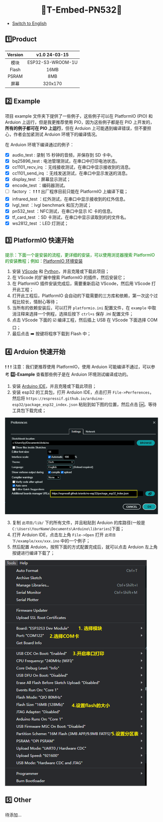 
<h1 align = "center">🌟T-Embed-PN532🌟</h1>

* [Switch to English](./README.md)

## :one:Product

| Version |   v1.0 24-03-15   |
|:-------:|:-----------------:|
|  模块   | ESP32-S3-WROOM-1U |
|  Flash  |       16MB        |
|  PSRAM  |        8MB        |
|  屏幕   |      320x170      |

## :two: Example
项目 example 文件夹下提供了一些例子，这些例子可以在 PlatformIO (PIO) 和 Arduion 上运行，但是我更推荐使用 PIO，因为这些例子都是在 PIO 上开发的，**所有的例子都可在 PIO 上运行**，但在 Arduion 上可能遇到编译错误，但不要担心，作者会加紧测试 Arduion 环境下的编译情况。

在 Arduion 环境下编译通过的例子：
- [x] audio_test : 录制 15 秒钟的音频，并保存到 SD 卡中。
- [x] bq25896_test : 电池管理测试，在串口中打印电池状态。
- [x] cc1101_recv_irq ：无线接收测试，在串口中显示接收到的消息。
- [x] cc1101_send_irq ：无线发送测试，在串口中显示发送的消息。
- [x] display_test ：屏幕显示测试；
- [x] encode_test ：编码器测试。
- [ ] factory ： :exclamation: :exclamation: :exclamation: 出厂程序目前只能在 PlatformIO 上编译下载；
- [x] infrared_test ：红外测试，在串口中显示接收到的红外信息。
- [x] lvgl_test ：lvgl benchmark 和压力测试；
- [x] pn532_test ：NFC测试，在串口中显示 IC 卡的信息。
- [x] tf_card_test ：SD 卡测试，在串口中显示读取到的的文件名。
- [x] ws2812_test ：LED 灯测试；

## :three: PlatformIO 快速开始

<font color="green"> 提示：下面一个是安装的流程，更详细的安装，可以使用浏览器搜索 PlatformIO 的安装教程；例如：[PlatformIO 环境安装](https://zhuanlan.zhihu.com/p/509527710)</font>

1. 安装 [VScode]((https://code.visualstudio.com/)) 和 [Python](https://www.python.org/)，并且克隆或下载此项目；
2. 在 VScode 的扩展中搜索 PlatformIO 的插件，然后安装它；
3. 在 PlatformIO 插件安装完成后，需要重新启动 VScode，然后用 VScode 打开此工程；
4. 打开此工程后，PlatformIO 会自动的下载需要的三方库和依赖，第一次这个过程比较长，情耐心等待；
5. 当所有的依赖安装后，可以打开 `platformio.ini` 配置文件，在 `example` 中取消注释来选择一个例程，选择后按下 `ctrl+s` 保存 .ini 配置文件；
6. 点击 VScode 下面的 :ballot_box_with_check: 编译工程，然后插上 USB 在 VScode 下面选择 COM 口；
7. 最后点击 :arrow_right: 按键将程序下载到 Flash 中；

## :four: Arduion 快速开始

:exclamation: :exclamation: :exclamation: 注意：我们更推荐使用 PlatformIO，使用 Arduion 可能编译不通过，可以参考 **2️⃣-Example** 查看那些例子是在 Arduion 环境测试编译成功的。

1. 安装 [Arduino IDE](https://www.arduino.cc/en/software)，并且克隆或下载此项目；
2. 安装 esp32 的工具包，打开 Arduion IDE，点击打开 `File->Perferences`，然后将 `https://espressif.github.io/arduino-esp32/package_esp32_index.json` 粘贴到如下图的位置，然后点击 :ok:，等待工具包下载完成；

![alt text](./hardware/image/image.png)

3. 复制 `此项目/lib/` 下的所有文件，并且粘贴到 Arduion 的库路径(一般是 `C:\Users\YourName\Documents\Arduino\libraries`)下面；
4. 打开 Arduion IDE，点击左上角 `File->Open` 打开 `此项目下/example/xxx/xxx.ino` 中的一个例子；
5. 然后配置 Arduion，按照下面的方式配置完成后，就可以点击 Arduion 左上角按键进行编译下载了；

![](./hardware/image/Arduion_config.png)

## :five: Other
待添加...